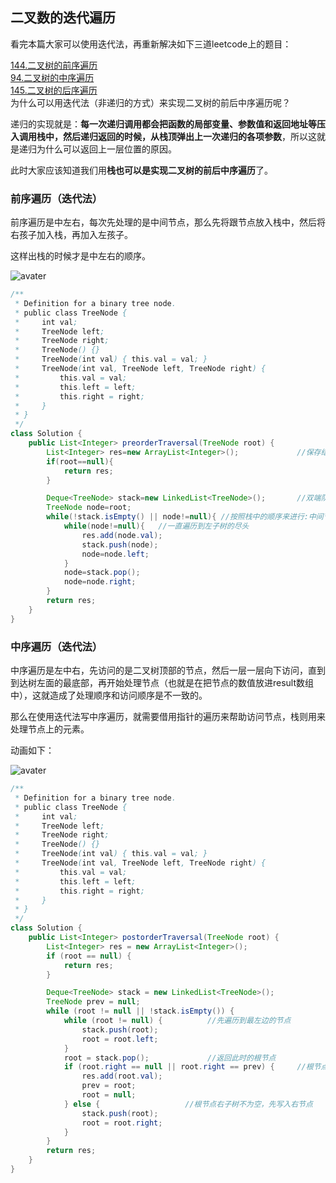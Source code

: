 ## 二叉数的迭代遍历

看完本篇大家可以使用迭代法，再重新解决如下三道leetcode上的题目：

[144.二叉树的前序遍历](https://github.com/caixiongjiang/caixiongjiang/blob/main/leetcode_java/leetcode_train/leetcode144.md)
</br>[94.二叉树的中序遍历](https://github.com/caixiongjiang/caixiongjiang/blob/main/leetcode_java/leetcode_train/leetcode94.md)
</br>[145.二叉树的后序遍历](https://github.com/caixiongjiang/caixiongjiang/blob/main/leetcode_java/leetcode_train/leetcode145.md)
</br>为什么可以用迭代法（非递归的方式）来实现二叉树的前后中序遍历呢？

递归的实现就是：**每一次递归调用都会把函数的局部变量、参数值和返回地址等压入调用栈中，然后递归返回的时候，从栈顶弹出上一次递归的各项参数**，所以这就是递归为什么可以返回上一层位置的原因。

此时大家应该知道我们用**栈也可以是实现二叉树的前后中序遍历**了。

### 前序遍历（迭代法）

前序遍历是中左右，每次先处理的是中间节点，那么先将跟节点放入栈中，然后将右孩子加入栈，再加入左孩子。

这样出栈的时候才是中左右的顺序。

![avater](https://camo.githubusercontent.com/347c3f6fedd4d91452285493972c5deb518525e42d10029dea425ed31ec9337e/68747470733a2f2f747661312e73696e61696d672e636e2f6c617267652f30303865476d5a456c7931676e626d73733736303367333065713064346232612e676966)

```java
/**
 * Definition for a binary tree node.
 * public class TreeNode {
 *     int val;
 *     TreeNode left;
 *     TreeNode right;
 *     TreeNode() {}
 *     TreeNode(int val) { this.val = val; }
 *     TreeNode(int val, TreeNode left, TreeNode right) {
 *         this.val = val;
 *         this.left = left;
 *         this.right = right;
 *     }
 * }
 */
class Solution {
    public List<Integer> preorderTraversal(TreeNode root) {
        List<Integer> res=new ArrayList<Integer>();             //保存结果的数组
        if(root==null){
            return res;
        }

        Deque<TreeNode> stack=new LinkedList<TreeNode>();       //双端队列实现二叉树节点为元素的栈结构（链表结构）
        TreeNode node=root;
        while(!stack.isEmpty() || node!=null){ //按照栈中的顺序来进行:中间节点先入栈，再右孩子，在左孩子；此时出栈顺序为中左右
            while(node!=null){   //一直遍历到左子树的尽头
                res.add(node.val);
                stack.push(node);
                node=node.left;
            }
            node=stack.pop();
            node=node.right;
        }
        return res;
    }
}
```
### 中序遍历（迭代法）

中序遍历是左中右，先访问的是二叉树顶部的节点，然后一层一层向下访问，直到到达树左面的最底部，再开始处理节点（也就是在把节点的数值放进result数组中），这就造成了处理顺序和访问顺序是不一致的。

那么在使用迭代法写中序遍历，就需要借用指针的遍历来帮助访问节点，栈则用来处理节点上的元素。

动画如下：

![avater](https://camo.githubusercontent.com/40322ae88675dc188fbe08ea296b67e90280588133a1dc91e1dbc3259fde56aa/68747470733a2f2f747661312e73696e61696d672e636e2f6c617267652f30303865476d5a456c7931676e626d756a3234346267333065713064346b6a6d2e676966)

```java
/**
 * Definition for a binary tree node.
 * public class TreeNode {
 *     int val;
 *     TreeNode left;
 *     TreeNode right;
 *     TreeNode() {}
 *     TreeNode(int val) { this.val = val; }
 *     TreeNode(int val, TreeNode left, TreeNode right) {
 *         this.val = val;
 *         this.left = left;
 *         this.right = right;
 *     }
 * }
 */
class Solution {
    public List<Integer> postorderTraversal(TreeNode root) {
        List<Integer> res = new ArrayList<Integer>();
        if (root == null) {
            return res;
        }

        Deque<TreeNode> stack = new LinkedList<TreeNode>();
        TreeNode prev = null;
        while (root != null || !stack.isEmpty()) {
            while (root != null) {          //先遍历到最左边的节点
                stack.push(root);
                root = root.left;
            }
            root = stack.pop();             //返回此时的根节点
            if (root.right == null || root.right == prev) {     //根节点的右子树为空直接将根节点写入数组res
                res.add(root.val);
                prev = root;
                root = null;
            } else {                   //根节点右子树不为空，先写入右节点
                stack.push(root);
                root = root.right;
            }
        }
        return res;
    }
}
```